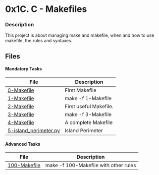 # 0x1C. C - Makefiles

### Description

This project is about managing make and makefile, when and how to use makefile, the rules and syntaxes.

## Files

#### Mandatory Tasks

| File | Description |
| ------ | ------ |
| [0-Makefile](0-Makefile) | First Makefile |
| [1-Makefile](1-Makefile) | make -f 1-Makefile |
| [2-Makefile](2-Makefile) | First useful Makefile. |
| [3-Makefile](3-Makefile) | make -f 3-Makefile |
| [4-Makefile](4-Makefile) | A complete Makefile |
| [5-island_perimeter.py](5-island_perimeter.py) | Island Perimeter |

#### Advanced Tasks

| File | Description |
| ------ | ------ |
| [100-Makefile](100-Makefile) | make -f 100-Makefile with other rules |
